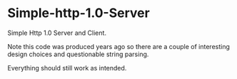 # Simple-http-1.0-Server
Simple Http 1.0 Server and Client.

Note this code was produced years ago so there are a couple of interesting design choices and questionable string parsing.

Everything should still work as intended.
